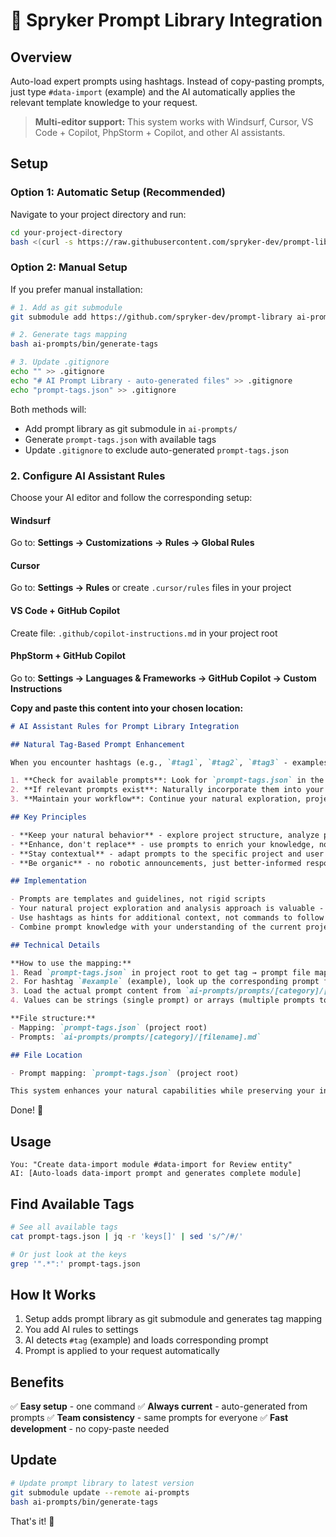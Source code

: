 # 🚀 Spryker Prompt Library Integration

## Overview
Auto-load expert prompts using hashtags. Instead of copy-pasting prompts, just type `#data-import` (example) and the AI automatically applies the relevant template knowledge to your request.

> **Multi-editor support:** This system works with Windsurf, Cursor, VS Code + Copilot, PhpStorm + Copilot, and other AI assistants.

## Setup

### Option 1: Automatic Setup (Recommended)
Navigate to your project directory and run:
```bash
cd your-project-directory
bash <(curl -s https://raw.githubusercontent.com/spryker-dev/prompt-library/main/bin/setup-project)
```

### Option 2: Manual Setup
If you prefer manual installation:

```bash
# 1. Add as git submodule
git submodule add https://github.com/spryker-dev/prompt-library ai-prompts

# 2. Generate tags mapping
bash ai-prompts/bin/generate-tags

# 3. Update .gitignore
echo "" >> .gitignore
echo "# AI Prompt Library - auto-generated files" >> .gitignore
echo "prompt-tags.json" >> .gitignore
```

Both methods will:
- Add prompt library as git submodule in `ai-prompts/`
- Generate `prompt-tags.json` with available tags
- Update `.gitignore` to exclude auto-generated `prompt-tags.json`

### 2. Configure AI Assistant Rules

Choose your AI editor and follow the corresponding setup:

#### **Windsurf**
Go to: **Settings → Customizations → Rules → Global Rules**

#### **Cursor**
Go to: **Settings → Rules** or create `.cursor/rules` files in your project

#### **VS Code + GitHub Copilot**
Create file: `.github/copilot-instructions.md` in your project root

#### **PhpStorm + GitHub Copilot**
Go to: **Settings → Languages & Frameworks → GitHub Copilot → Custom Instructions**

**Copy and paste this content into your chosen location:**

```markdown
# AI Assistant Rules for Prompt Library Integration

## Natural Tag-Based Prompt Enhancement

When you encounter hashtags (e.g., `#tag1`, `#tag2`, `#tag3` - examples) in user messages:

1. **Check for available prompts**: Look for `prompt-tags.json` in the project root
2. **If relevant prompts exist**: Naturally incorporate them into your analysis and response
3. **Maintain your workflow**: Continue your natural exploration, project analysis, and contextual approach

## Key Principles

- **Keep your natural behavior** - explore project structure, analyze patterns, ask clarifying questions
- **Enhance, don't replace** - use prompts to enrich your knowledge, not override your intelligence
- **Stay contextual** - adapt prompts to the specific project and user needs
- **Be organic** - no robotic announcements, just better-informed responses

## Implementation

- Prompts are templates and guidelines, not rigid scripts
- Your natural project exploration and analysis approach is valuable - keep it
- Use hashtags as hints for additional context, not commands to follow blindly
- Combine prompt knowledge with your understanding of the current project

## Technical Details

**How to use the mapping:**
1. Read `prompt-tags.json` in project root to get tag → prompt file mappings
2. For hashtag `#example` (example), look up the corresponding prompt file path
3. Load the actual prompt content from `ai-prompts/prompts/[category]/[filename].md`
4. Values can be strings (single prompt) or arrays (multiple prompts to choose from)

**File structure:**
- Mapping: `prompt-tags.json` (project root)
- Prompts: `ai-prompts/prompts/[category]/[filename].md`

## File Location

- Prompt mapping: `prompt-tags.json` (project root)

This system enhances your natural capabilities while preserving your intelligent, contextual approach to problem-solving.
```

Done! 🎯

## Usage

```
You: "Create data-import module #data-import for Review entity"
AI: [Auto-loads data-import prompt and generates complete module]
```

## Find Available Tags

```bash
# See all available tags
cat prompt-tags.json | jq -r 'keys[]' | sed 's/^/#/'

# Or just look at the keys
grep '".*":' prompt-tags.json
```

## How It Works

1. Setup adds prompt library as git submodule and generates tag mapping
2. You add AI rules to settings
3. AI detects `#tag` (example) and loads corresponding prompt
4. Prompt is applied to your request automatically

## Benefits

✅ **Easy setup** - one command
✅ **Always current** - auto-generated from prompts
✅ **Team consistency** - same prompts for everyone
✅ **Fast development** - no copy-paste needed

## Update

```bash
# Update prompt library to latest version
git submodule update --remote ai-prompts
bash ai-prompts/bin/generate-tags
```

That's it! 🎯
